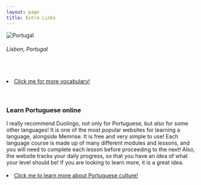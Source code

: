 ```yaml
---
layout: page
title: Extra Links
---
```


<img src="http://maxpixel.freegreatpicture.com/static/photo/2x/Colors-Lisbon-Cityscape-Portugal-Europe-Alfama-832816.jpg" alt="Portugal">
<h6> Lisbon, Portugal </h6>

<br>
<br>
 <li><a href="http://www.smartphrase.com/Portuguese/po_general_words_phr.shtml">Click me for more vocabulary!</a></li> 
 
 <br>
 <br>
 <h3> Learn Portuguese online </h3>
 I really recommend Duolingo, not only for Portuguese, but also for some other languages! It is one of the most popular websites for learning a language, alongside Memrise. It is free and very simple to use! Each language course is made up of many different modules and lessons, and you will need to complete each lesson before proceeding to the next! Also, the website tracks your daily progress, so that you have an idea of what your level should be! If you are looking to learn more, it is a great idea.
 <br>
 <br>
 <li><a href="http://www.everyculture.com/No-Sa/Portugal.html">Click me to learn more about Portuguese culture!</a></li> 
 
